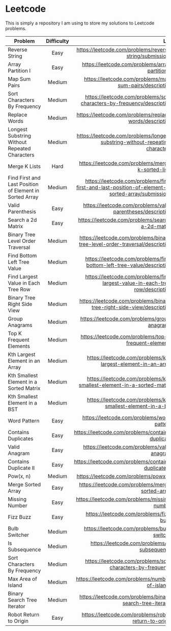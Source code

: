 # Leetcode

This is simply a repository I  am using to store my solutions to Leetcode 
problems.

| Problem        | Difficulty           | Link  |
| ------------- |:-------------:| -----:|
| Reverse String      | Easy | https://leetcode.com/problems/reverse-string/submissions/ |
| Array Partition I| Easy |https://leetcode.com/problems/array-partition-i/|
| Map Sum Pairs| Medium |https://leetcode.com/problems/map-sum-pairs/description/|
| Sort Characters By Frequency |Medium|https://leetcode.com/problems/sort-characters-by-frequency/description/|
| Replace Words| Medium |https://leetcode.com/problems/replace-words/description/|
| Longest Substring Without Repeated Characters|Medium|https://leetcode.com/problems/longest-substring-without-repeating-characters/|
| Merge K Lists| Hard| https://leetcode.com/problems/merge-k-sorted-lists/|
| Find First and Last Position of Element in Sorted Array| Medium| https://leetcode.com/problems/find-first-and-last-position-of-element-in-sorted-array/submissions/|
| Valid Parenthesis| Easy|https://leetcode.com/problems/valid-parentheses/description/|
| Search a 2d Matrix|Easy|https://leetcode.com/problems/search-a-2d-matrix/|
| Binary Tree Level Order Traversal|Medium|https://leetcode.com/problems/binary-tree-level-order-traversal/description/|
| Find Bottom Left Tree Value|Medium|https://leetcode.com/problems/find-bottom-left-tree-value/description/|
| Find Largest Value in Each Tree Row|Medium|https://leetcode.com/problems/find-largest-value-in-each-tree-row/description/|
| Binary Tree Right Side View|Medium|https://leetcode.com/problems/binary-tree-right-side-view/description/|
| Group Anagrams| Medium | https://leetcode.com/problems/group-anagrams/ |
| Top K Frequent Elements| Medium | https://leetcode.com/problems/top-k-frequent-elements/ |
| Kth Largest Element in an Array | Medium | https://leetcode.com/problems/kth-largest-element-in-an-array/ | 
| Kth Smallest Element in a Sorted Matrix | Medium | https://leetcode.com/problems/kth-smallest-element-in-a-sorted-matrix/ |
| Kth Smallest Element in a BST | Medium | https://leetcode.com/problems/kth-smallest-element-in-a-bst/ |
| Word Pattern | Easy | https://leetcode.com/problems/word-pattern/ |
| Contains Duplicates | Easy | https://leetcode.com/problems/contains-duplicate/ |
| Valid Anagram | Easy | https://leetcode.com/problems/valid-anagram/ |
| Contains Duplicate II | Easy | https://leetcode.com/problems/contains-duplicate-ii/ |
| Pow(x, n) | Medium | https://leetcode.com/problems/powx-n/ |
| Merge Sorted Array | Easy | https://leetcode.com/problems/merge-sorted-array/ |
| Missing Number | Easy | https://leetcode.com/problems/missing-number/ |
| Fizz Buzz | Easy | https://leetcode.com/problems/fizz-buzz/ |
| Bulb Switcher | Medium | https://leetcode.com/problems/bulb-switcher |
| Is Subsequence | Medium | https://leetcode.com/problems/is-subsequence/ |
| Sort Characters By Frequency | Medium | https://leetcode.com/problems/sort-characters-by-frequency/ |
| Max Area of Island | Medium | https://leetcode.com/problems/number-of-islands/ |
| Binary Search Tree Iterator | Medium | https://leetcode.com/problems/binary-search-tree-iterator/ |
| Robot Return to Origin | Easy | https://leetcode.com/problems/robot-return-to-origin/ |
